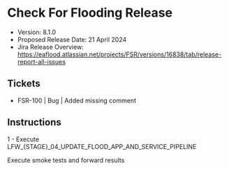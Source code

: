 # Check For Flooding Release

* Version: 8.1.0
* Proposed Release Date: 21 April 2024
* Jira Release Overview: https://eaflood.atlassian.net/projects/FSR/versions/16838/tab/release-report-all-issues

## Tickets

- FSR-100 | Bug | Added missing comment

## Instructions

1 - Execute LFW_{STAGE}_04_UPDATE_FLOOD_APP_AND_SERVICE_PIPELINE

Execute smoke tests and forward results
